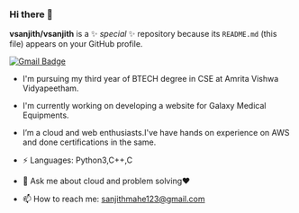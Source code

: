 ### Hi there 👋


**vsanjith/vsanjith** is a ✨ _special_ ✨ repository because its `README.md` (this file) appears on your GitHub profile.

[![Gmail Badge](https://img.shields.io/badge/-sanjithmahe123@gmail.com-c14438?style=flat-square&logo=Gmail&logoColor=white&link=mailto:sanjithmahe123@gmail.com)](mailto:sanjithmahe123@gmail.com)

- I'm pursuing my third year of BTECH degree in CSE at Amrita Vishwa Vidyapeetham.

- I'm currently working on developing a website for Galaxy Medical Equipments.
- I’m a cloud and web enthusiasts.I've have hands on experience on AWS and done certifications in the same.
- ⚡ Languages: Python3,C++,C
- 💬 Ask me about cloud and problem solving❤
- 📫 How to reach me: sanjithmahe123@gmail.com




 
 



